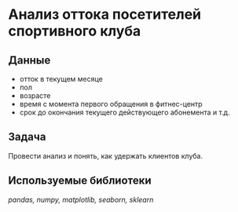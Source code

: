 # Анализ оттока посетителей спортивного клуба


## Данные

* отток в текущем месяце
* пол
* возрасте
* время с момента первого обращения в фитнес-центр
* срок до окончания текущего действующего абонемента и т.д.


## Задача

Провести анализ и понять, как удержать клиентов клуба. 

## Используемые библиотеки
*pandas, numpy, matplotlib, seaborn, sklearn*

